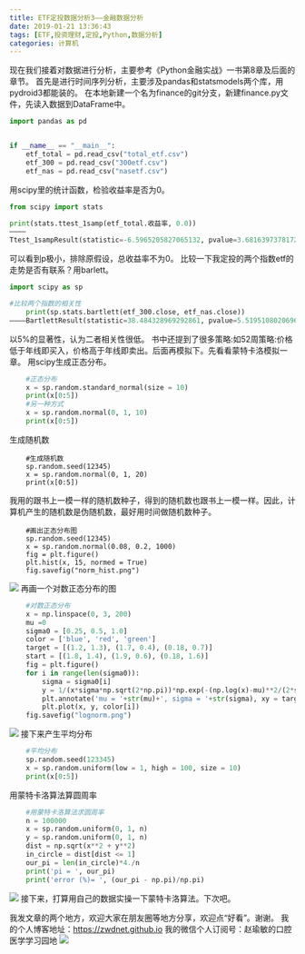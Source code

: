 ```yaml
---
title: ETF定投数据分析3——金融数据分析
date: 2019-01-21 13:36:43
tags: [ETF,投资理财,定投,Python,数据分析]
categories: 计算机
---
```


现在我们接着对数据进行分析，主要参考《Python金融实战》一书第8章及后面的章节。
首先是进行时间序列分析，主要涉及pandas和statsmodels两个库，用pydroid3都能装的。
在本地新建一个名为finance的git分支，新建finance.py文件，先读入数据到DataFrame中。
```python
import pandas as pd


if __name__ == "__main__":
    etf_total = pd.read_csv("total_etf.csv")
    etf_300 = pd.read_csv("300etf.csv")
    etf_nas = pd.read_csv("nasetf.csv")
```
用scipy里的统计函数，检验收益率是否为0。
```python
from scipy import stats

print(stats.ttest_1samp(etf_total.收益率, 0.0))
————
Ttest_1sampResult(statistic=-6.5965205827065132, pvalue=3.681639737817202e-10)         [Program finished]
```
可以看到p极小，排除原假设，总收益率不为0。
比较一下我定投的两个指数etf的走势是否有联系？用barlett。
```python
import scipy as sp

#比较两个指数的相关性
    print(sp.stats.bartlett(etf_300.close, etf_nas.close))
————BartlettResult(statistic=38.484328969292861, pvalue=5.5195108020696069e-10)                   [Program finished]
```
以5%的显著性，认为二者相关性很低。
书中还提到了很多策略:如52周策略:价格低于年线即买入，价格高于年线即卖出。后面再模拟下。先看看蒙特卡洛模拟一章。
用scipy生成正态分布。
```python
    #正态分布
    x = sp.random.standard_normal(size = 10)
    print(x[0:5])
    #另一种方式
    x = sp.random.normal(0, 1, 10)
    print(x[0:5])
```
生成随机数
```
    #生成随机数
    sp.random.seed(12345)
    x = sp.random.normal(0, 1, 20)
    print(x[0:5])
```
我用的跟书上一模一样的随机数种子，得到的随机数也跟书上一模一样。因此，计算机产生的随机数是伪随机数，最好用时间做随机数种子。
```
    #画出正态分布图
    sp.random.seed(12345)
    x = sp.random.normal(0.08, 0.2, 1000)
    fig = plt.figure()
    plt.hist(x, 15, normed = True)
    fig.savefig("norm_hist.png")
```
![](https://zymblog-1258069789.cos.ap-chengdu.myqcloud.com/blog0089-etfinverstment/01.png)
再画一个对数正态分布的图
```python
    #对数正态分布
    x = np.linspace(0, 3, 200)
    mu =0
    sigma0 = [0.25, 0.5, 1.0]
    color = ['blue', 'red', 'green']
    target = [(1.2, 1.3), (1.7, 0.4), (0.18, 0.7)]
    start = [(1.8, 1.4), (1.9, 0.6), (0.18, 1.6)]
    fig = plt.figure()
    for i in range(len(sigma0)):
        sigma = sigma0[i]
        y = 1/(x*sigma*np.sqrt(2*np.pi))*np.exp(-(np.log(x)-mu)**2/(2*sigma*sigma))
        plt.annotate('mu = '+str(mu)+', sigma = '+str(sigma), xy = target[i], xytext = start[i], arrowprops = dict(facecolor = color[i], shrink = 0.01))
        plt.plot(x, y, color[i])
    fig.savefig("lognorm.png")
```
![](https://zymblog-1258069789.cos.ap-chengdu.myqcloud.com/blog0089-etfinverstment/02.png)
接下来产生平均分布
```python
    #平均分布
    sp.random.seed(123345)
    x = sp.random.uniform(low = 1, high = 100, size = 10)
    print(x[0:5])
```
用蒙特卡洛算法算圆周率
```python
    #用蒙特卡洛算法求圆周率
    n = 100000
    x = sp.random.uniform(0, 1, n)
    y = sp.random.uniform(0, 1, n)
    dist = np.sqrt(x**2 + y**2)
    in_circle = dist[dist <= 1]
    our_pi = len(in_circle)*4./n
    print('pi = ', our_pi)
    print('error (%)= ', (our_pi - np.pi)/np.pi)
```
![](https://zymblog-1258069789.cos.ap-chengdu.myqcloud.com/blog0089-etfinverstment/03.png)
接下来，打算用自己的数据实操一下蒙特卡洛算法。下次吧。

我发文章的两个地方，欢迎大家在朋友圈等地方分享，欢迎点“好看”。谢谢。
我的个人博客地址：https://zwdnet.github.io
我的微信个人订阅号：赵瑜敏的口腔医学学习园地
![](https://zymblog-1258069789.cos.ap-chengdu.myqcloud.com/other/wx.jpg)
